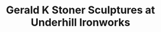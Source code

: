 ---
title: "Gerald K Stoner Sculptures at Underhill Ironworks"
url: /underhill/gerald-k-stoner-sculptures-at-underhill-ironworks/
shop: art
---